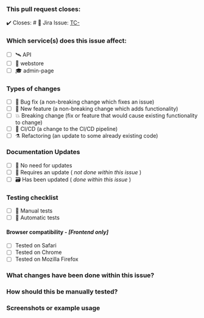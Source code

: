 ### This pull request closes:

✔️ Closes: #<!-- Insert issue number here -->
🏁 Jira Issue: [TC-<!-- Insert issue number here -->](<!-- Insert issue link here -->)

### Which service(s) does this issue affect:

- [ ] 🛰️ API
- [ ] 🛒 webstore
- [ ] 🎓 admin-page

### Types of changes

- [ ] 🐛 Bug fix (a non-breaking change which fixes an issue)
- [ ] 🧱 New feature (a non-breaking change which adds functionality)
- [ ] 💥 Breaking change (fix or feature that would cause existing functionality to change)
- [ ] 🤖 CI/CD (a change to the CI/CD pipeline)
- [ ] ⚗️ Refactoring (an update to some already existing code)

### Documentation Updates

- [ ] 📂 No need for updates
- [ ] 📁 Requires an update ( _not done within this issue_ )
- [ ] 🗃️ Has been updated ( _done within this issue_ )

### Testing checklist

- [ ] 💪 Manual tests
- [ ] 🔧 Automatic tests

#### Browser compatibility - _**[**Frontend only**]**_

- [ ] Tested on Safari
- [ ] Tested on Chrome
- [ ] Tested on Mozilla Firefox

### What changes have been done within this issue?

<!--- Write a short summary here -->

### How should this be manually tested?

<!--- Write the steps here -->

### Screenshots or example usage

<!--- Insert images here -->
